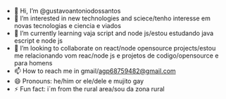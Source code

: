 - 👋 Hi, I’m @gustavoantoniodossantos
- 👀 I’m interested in new technologies and sciece/tenho interesse em novas tecnologias e ciencia e viados
- 🌱 I’m currently learning vaja script and node js/estou estudando java escript e node js
- 💞️ I’m looking to collaborate on react/node opensource projects/estou me relacionando vom reac/node js e projetos de codigo/opensource e para homens
- 📫 How to reach me in gmail/agp68759482@gmail.com
- 😄 Pronouns: he/him or ele/dele e mujito gay
- ⚡ Fun fact: i´m from the rural area/sou da zona rural 

<!---
gustavoantoniodossantos/gustavoantoniodossantos is a ✨ special ✨ repository because its `README.md` (this file) appears on your GitHub profile.
You can click the Preview link to take a look at your changes.
--->

